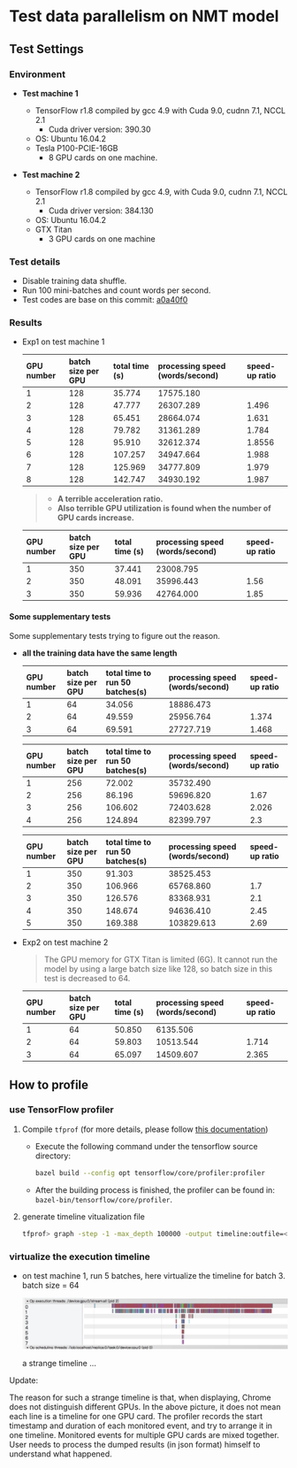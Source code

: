 # Test data parallelism on NMT model

## Test Settings

### Environment

- **Test machine 1**
  - TensorFlow r1.8 compiled by gcc 4.9 with Cuda 9.0, cudnn 7.1, NCCL 2.1
    - Cuda driver version: 390.30
  - OS: Ubuntu 16.04.2
  - Tesla P100-PCIE-16GB
    - 8 GPU cards on one machine.

- **Test machine 2**
  - TensorFlow r1.8 compiled by gcc 4.9, with Cuda 9.0, cudnn 7.1, NCCL 2.1
    - Cuda driver version: 384.130
  - OS: Ubuntu 16.04.2
  - GTX Titan
    - 3 GPU cards on one machine

### Test details

- Disable training data shuffle.
- Run 100 mini-batches and count words per second.
- Test codes are base on this commit: [a0a40f0](https://github.com/lcy-seso/dl_framework/tree/a0a40f065ecf9ceb36061c1ef2d749327d051da8/tensorflow/test_parallel_tensorflow)

### Results

- Exp1 on test machine 1

    |GPU number|batch size per GPU|total time (s)|processing speed (words/second)|speed-up ratio|
    |:--|:--|:--|:--|:--|
    |1|128|35.774|17575.180|
    |2|128|47.777|26307.289|1.496|
    |3|128|65.451|28664.074|1.631|
    |4|128|79.782|31361.289|1.784|
    |5|128|95.910|32612.374|1.8556|
    |6|128|107.257|34947.664|1.988|
    |7|128|125.969|34777.809|1.979|
    |8|128|142.747|34930.192|1.987|

    >- **A terrible acceleration ratio.**
    >- **Also terrible GPU utilization is found when the number of GPU cards increase.**

    |GPU number|batch size per GPU|total time (s)|processing speed (words/second)|speed-up ratio|
    |:--|:--|:--|:--|:--|
    |1|350|37.441|23008.795|
    |2|350|48.091|35996.443|1.56|
    |3|350|59.936|42764.000|1.85|

#### Some supplementary tests

Some supplementary tests trying to figure out the reason.

- **all the training data have the same length**

    |GPU number|batch size per GPU|total time to run 50 batches(s)|processing speed (words/second)|speed-up ratio|
    |:--|:--|:--|:--|:--|
    |1|64|34.056|18886.473|
    |2|64|49.559|25956.764|1.374|
    |3|64|69.591|27727.719|1.468|

    |GPU number|batch size per GPU|total time to run 50 batches(s)|processing speed (words/second)|speed-up ratio|
    |:--|:--|:--|:--|:--|
    |1|256|72.002|35732.490|
    |2|256|86.196|59696.820|1.67|
    |3|256|106.602|72403.628|2.026|
    |4|256|124.894|82399.797|2.3|

    |GPU number|batch size per GPU|total time to run 50 batches(s)|processing speed (words/second)|speed-up ratio|
    |:--|:--|:--|:--|:--|
    |1|350|91.303|38525.453|
    |2|350|106.966|65768.860|1.7|
    |3|350|126.576|83368.931|2.1|
    |4|350|148.674|94636.410|2.45|
    |5|350|169.388|103829.613|2.69|

- Exp2 on test machine 2

  >The GPU memory for GTX Titan is limited (6G). It cannot run the model by using a large batch size like 128, so batch size in this test is decreased to 64.

  |GPU number|batch size per GPU|total time (s)|processing speed (words/second)|speed-up ratio|
  |:--|:--|:--|:--|:--|
  |1|64|50.850|6135.506|
  |2|64|59.803|10513.544|1.714|
  |3|64|65.097|14509.607|2.365|

## How to profile

### use TensorFlow profiler

1. Compile `tfprof` (for more details, please follow [this documentation](https://github.com/tensorflow/tensorflow/blob/master/tensorflow/core/profiler/g3doc/command_line.md#build-tfprof))

    - Execute the following command under the tensorflow source directory:

        ```bash
        bazel build --config opt tensorflow/core/profiler:profiler
        ```

    - After the building process is finished, the profiler can be found in: `bazel-bin/tensorflow/core/profiler`.

1. generate timeline vitualization file

    ```bash
    tfprof> graph -step -1 -max_depth 100000 -output timeline:outfile=<filename>
    ```

### virtualize the execution timeline

- on test machine 1, run 5 batches, here virtualize the timeline for batch 3. batch size = 64

  <p align="center">
  <img src="images/timeline_for_8_cards.png">
  </p>

  a strange timeline ...

Update:

The reason for such a strange timeline is that, when displaying, Chrome does not distinguish different GPUs. In the above picture, it does not mean each line is a timeline for one GPU card. The profiler records the start timestamp and duration of each monitored event, and try to arrange it in one timeline. Monitored events for multiple GPU cards are mixed together. User needs to process the dumped results (in json format) himself to understand what happened.
